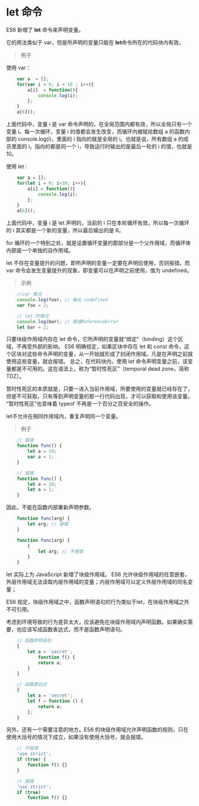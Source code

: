 # let 命令
ES6 新增了 **let** 命令来声明变量。

它的用法类似于 var，但是所声明的变量只能在 **let**命令所在的代码块内有效。

> 例子 

使用 var：
````js
	var a  = [];
	for(var i = 0; i < 10 ; i++){
		a[i]  = function(){
			console.log(i);
		};
	}
	a[6]();
````
上面代码中，变量 i 是 var 命令声明的，在全局范围内都有效，所以全局只有一个变量 i。每一次循环，变量 i 的值都会发生改变，而循环内被赋给数组 a 的函数内部的 console.log(i)，里面的 i 指向的就是全局的 i。也就是说，所有数组 a 的成员里面的 i，指向的都是同一个 i，导致运行时输出的是最后一轮的 i 的值，也就是 10。

使用 let :
````js
	var a = [];
	for(let i = 0; i<10; i++){
		a[i] = function(){
			console.log(i);
		};
	}
	a[6]();
````
上面代码中，变量 i 是 let 声明的，当前的 i 只在本轮循环有效，所以每一次循环的 i 其实都是一个新的变量，所以最后输出的是 6。

for 循环的一个特别之处，就是设置循环变量的那部分是一个父作用域，而循环体内部是一个单独的自作用域。

let 不存在变量提升的问题，即所声明的变量一定要在声明后使用，否则报错。而 var 命令会发生变量提升的现象，即变量可以在声明之前使用，值为 undefined。

> 示例

````js
	//var 情况
	console.log(foo); // 输出 undefined
	var foo = 2;

	// let 的情况
	console.log(bar); // 报错ReferenceError
	let bar = 2;
````

只要块级作用域内存在 let 命令，它所声明的变量就“绑定”（binding）这个区域，不再受外部的影响。
ES6 明确规定，如果区块中存在 let 和 const 命令，这个区块对这些命令声明的变量，从一开始就形成了封闭作用域。凡是在声明之前就使用这些变量，就会报错。
总之，在代码块内，使用 let 命令声明变量之前，该变量都是不可用的。这在语法上，称为“暂时性死区”（temporal dead zone，简称 TDZ）。

暂时性死区的本质就是，只要一进入当前作用域，所要使用的变量就已经存在了，但是不可获取，只有等到声明变量的那一行代码出现，才可以获取和使用该变量。
“暂时性死区”也意味着 typeof 不再是一个百分之百安全的操作。

let不允许在相同作用域内，重复声明同一个变量。

> 例子

````js
	// 报错
	function func() {
  		let a = 10;
  		var a = 1;
	}

	// 报错
	function func() {
  		let a = 10;
  		let a = 1;
	}
````
因此，不能在函数内部重新声明参数。

````js
	function func(arg) {
  		let arg; // 报错
	}

	function func(arg) {
  		{
   	 		let arg; // 不报错
  		}
	}
````
let 实际上为 JavaScript 新增了块级作用域。
ES6 允许块级作用域的任意嵌套，外层作用域无法读取内层作用域的变量；内层作用域可以定义外层作用域的同名变量；

ES6 规定，块级作用域之中，函数声明语句的行为类似于let，在块级作用域之外不可引用。

考虑到环境导致的行为差异太大，应该避免在块级作用域内声明函数。如果确实需要，也应该写成函数表达式，而不是函数声明语句。
````js
	// 函数声明语句
	{
  		let a = 'secret';
  			function f() {
    		return a;
  		}
	}

	// 函数表达式
	{
  		let a = 'secret';
  		let f = function () {
    		return a;
  		};
	}
````

另外，还有一个需要注意的地方。ES6 的块级作用域允许声明函数的规则，只在使用大括号的情况下成立，如果没有使用大括号，就会报错。
````js
	// 不报错
	'use strict';
	if (true) {
  		function f() {}
	}

	// 报错
	'use strict';
	if (true)
  		function f() {}
````
